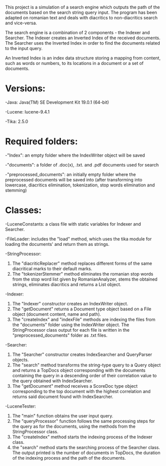 This project is a simulation of a search engine which outputs the path of the documents based on the search string query input. The program has been adapted on romanian text and deals with diacritics to non-diacritics search and vice-versa.

The search engine is a combination of 2 components - the Indexer and Searcher. The Indexer creates an Inverted Index of the received documents. The Searcher uses the Inverted Index in order to find the documents related to the input query.

An Inverted Index is an index data structure storing a mapping from content, such as words or numbers, to its locations in a document or a set of documents.

# Versions:
-Java: Java(TM) SE Development Kit 19.0.1 (64-bit)

-Lucene: lucene-9.4.1

-Tika: 2.5.0

# Required folders:
-"Index": an empty folder where the IndexWriter object will be saved

-"documents": a folder of .doc(x), .txt. and .pdf documents used for search

-"preprocessed_documents": an initially empty folder where the preprocessed documents will be saved into (after transforming into lowercase, diacritics elimination, tokenization, stop words elimination and stemming)

# Classes:
-LuceneConstants: a class file with static variables for Indexer and Searcher.

-FileLoader: includes the "load" method, which uses the tika module for loading the documents' and return them as strings.

-StringProcessor: 
1. The "diacriticReplacer" method replaces different forms of the same diacritical marks to their default marks.
2. The "tokenizerStemmer" method eliminates the romanian stop words from the stop word list given by RomanianAnalyzer, stems the obtained strings, eliminates diacritics and returns a List<String> object.

-Indexer:
1. The "Indexer" constructor creates an IndexWriter object.
2. The "getDocument" returns a Document type object based on a File object (document content, name and path).
3. The "createIndex" and "indexFile" methods are indexing the files from the "documents" folder using the IndexWriter object. The StringProcessor class output for each file is written in the "preprocessed_documents" folder as .txt files.

-Searcher:
1. The "Searcher" constructor creates IndexSearcher and QueryParser objects.
2. The "search" method transforms the string-type query to a Query object and returns a TopDocs object corresponding with the documents containing the query in a descending order of their correlation value to the query obtained with IndexSearcher.
3. The "getDocument" method receives a ScoreDoc type object corresponding to the top document with the highest correlation and returns said document found with IndexSearcher.

-LuceneTester:
1. The "main" function obtains the user input query.
2. The "queryProcessor" function follows the same processing steps for the query as for the documents, using the methods from the StringProcessor class.
3. The "createIndex" method starts the indexing process of the Indexer class.
4. the "search" method starts the searching process of the Searcher class. The output printed is the number of documents in TopDocs, the duration of the indexing process  and the path of the documents.
